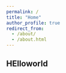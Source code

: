 ```yaml
---
permalink: /
title: "Home"
author_profile: true
redirect_from: 
  - /about/
  - /about.html
---
```


## HElloworld
